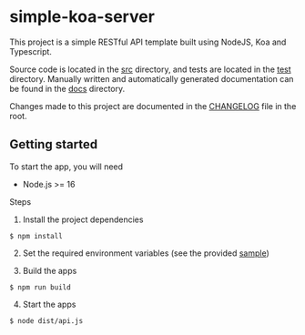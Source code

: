 # simple-koa-server

This project is a simple RESTful API template built using NodeJS, Koa and Typescript.

Source code is located in the [src](./src) directory, and tests are located in the [test](./test) directory.
Manually written and automatically generated documentation can be found in the [docs](./docs) directory.

Changes made to this project are documented in the [CHANGELOG](./CHANGELOG.md) file in the root.

## Getting started

To start the app, you will need

- Node.js >= 16

Steps

1. Install the project dependencies

```shell
$ npm install
```

2. Set the required environment variables (see the provided [sample](./.env.sample))

3. Build the apps

```shell
$ npm run build
```

4. Start the apps

```shell
$ node dist/api.js
```
